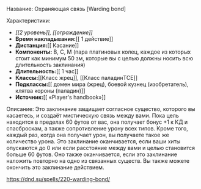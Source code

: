 Название: Охраняющая связь \[Warding bond] 

Характеристики:
- *[[2 уровень]], [[ограждение]]*
- **Время накладывания:**[[ 1 действие]]
- **Дистанция:**[[ Касание]]
- **Компоненты:** В, С, М (пара платиновых колец, каждое из которых стоит как минимум 50 зм, которые вы с целью должны носить всю длительность заклинания)
- **Длительность:**[[ 1 час]]
- **Классы:**[[Класс  жрец]], [[Класс паладинTCE]]
- **Подклассы:**[[ домен мира (жрец), боевой кузнец (изобретатель), клятва короны (паладин)]]
- **Источник:**[[ «Player's handbook»]]

Описание:
Это заклинание защищает согласное существо, которого вы касаетесь, и создаёт мистическую связь между вами. Пока цель находится в пределах 60 футов от вас, она получает бонус +1 к КД и спасброскам, а также сопротивление урону всех типов. Кроме того, каждый раз, когда она получает урон, вы получаете такое же количество урона.
Это заклинание оканчивается, если ваши хиты опускаются до 0 или если расстояние между вами и целью становится больше 60 футов. Оно также оканчивается, если это заклинание наложить повторно на одно из связанных существ. Вы также можете окончить это заклинание действием.

https://dnd.su/spells/220-warding-bond/